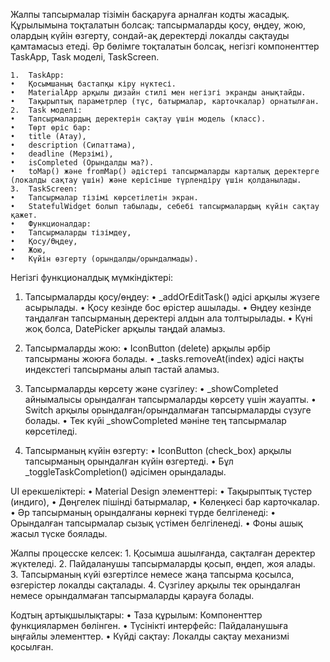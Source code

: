 Жалпы тапсырмалар тізімін басқаруға арналған кодты жасадық. Құрылымына тоқталатын болсақ: тапсырмаларды қосу, өңдеу, жою, олардың күйін өзгерту, сондай-ақ деректерді локалды сақтауды қамтамасыз етеді. Әр бөлімге тоқталатын болсақ, негізгі компоненттер TaskApp, Task моделі, TaskScreen.

	1.	TaskApp:
	•	Қосымшаның бастапқы кіру нүктесі.
	•	MaterialApp арқылы дизайн стилі мен негізгі экранды анықтайды.
	•	Тақырыптық параметрлер (түс, батырмалар, карточкалар) орнатылған.
	2.	Task моделі:
	•	Тапсырмалардың деректерін сақтау үшін модель (класс).
	•	Төрт өріс бар:
	•	title (Атау),
	•	description (Сипаттама),
	•	deadline (Мерзімі),
	•	isCompleted (Орындалды ма?).
	•	toMap() және fromMap() әдістері тапсырмаларды карталық деректерге (локалды сақтау үшін) және керісінше түрлендіру үшін қолданылады.
	3.	TaskScreen:
	•	Тапсырмалар тізімі көрсетілетін экран.
	•	StatefulWidget болып табылады, себебі тапсырмалардың күйін сақтау қажет.
	•	Функционалдар:
	•	Тапсырмаларды тізімдеу,
	•	Қосу/Өңдеу,
	•	Жою,
	•	Күйін өзгерту (орындалды/орындалмады).

Негізгі функционалдық мүмкіндіктері:
1. Тапсырмаларды қосу/өңдеу:
	•	_addOrEditTask() әдісі арқылы жүзеге асырылады.
	•	Қосу кезінде бос өрістер ашылады.
	•	Өңдеу кезінде таңдалған тапсырманың деректері алдын ала толтырылады.
	•	Күні жоқ болса, DatePicker арқылы таңдай аламыз.

2. Тапсырмаларды жою:
	•	IconButton (delete) арқылы әрбір тапсырманы жоюға болады.
	•	_tasks.removeAt(index) әдісі нақты индекстегі тапсырманы алып тастай аламыз.

3. Тапсырмаларды көрсету және сүзгілеу:
	•	_showCompleted айнымалысы орындалған тапсырмаларды көрсету үшін жауапты.
	•	Switch арқылы орындалған/орындалмаған тапсырмаларды сүзуге болады.
	•	Тек күйі _showCompleted мәніне тең тапсырмалар көрсетіледі.

4. Тапсырманың күйін өзгерту:
	•	IconButton (check_box) арқылы тапсырманың орындалған күйін өзгертеді.
	•	Бұл _toggleTaskCompletion() әдісімен орындалады.

UI ерекшеліктері:
	•	Material Design элементтері:
	•	Тақырыптық түстер (индиго),
	•	Дөңгелек пішінді батырмалар,
	•	Көлеңкесі бар карточкалар.
	•	Әр тапсырманың орындалғаны көрнекі түрде белгіленеді:
	•	Орындалған тапсырмалар сызық үстімен белгіленеді.
	•	Фоны ашық жасыл түске боялады.

Жалпы процесске келсек:
	1.	Қосымша ашылғанда, сақталған деректер жүктеледі.
	2.	Пайдаланушы тапсырмаларды қосып, өңдеп, жоя алады.
	3.	Тапсырманың күйі өзгертілсе немесе жаңа тапсырма қосылса, өзгерістер локалды сақталады.
	4.	Сүзгілеу арқылы тек орындалған немесе орындалмаған тапсырмаларды қарауға болады.

Кодтың артықшылықтары:
	•	Таза құрылым: Компоненттер функциялармен бөлінген.
	•	Түсінікті интерфейс: Пайдаланушыға ыңғайлы элементтер.
	•	Күйді сақтау: Локалды сақтау механизмі қосылған.
